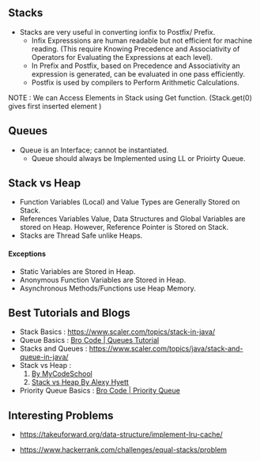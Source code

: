 <h2> Stacks </h2>

* Stacks are very useful in converting ionfix to Postfix/ Prefix.
    * Infix Expresssions are human readable but not efficient for machine reading. (This require Knowing Precedence and Associativity of Operators for Evaluating the Expressions at each level).
    * In Prefix and Postfix, based on Precedence and Associativity an expression is generated, can be evaluated in one pass efficiently.
    * Postfix is used by compilers to Perform Arithmetic Calculations.

NOTE : We can Access Elements in Stack using Get function. (Stack.get(0) gives first inserted element )

<h2> Queues </h2>

* Queue is an Interface; cannot be instantiated. 
    * Queue should always be Implemented using LL or Prioirty Queue.

<h2> Stack vs Heap </h2>

* Function Variables (Local) and Value Types are Generally Stored on Stack.
* References Variables Value, Data Structures and Global Variables are stored on Heap. However, Reference Pointer is Stored on Stack.
* Stacks are Thread Safe unlike Heaps.

<h4> Exceptions </h4>

* Static Variables are Stored in Heap.
* Anonymous Function Variables are Stored in Heap.
* Asynchronous Methods/Functions use Heap Memory.

<h2> Best Tutorials and Blogs</h2>

* Stack Basics : https://www.scaler.com/topics/stack-in-java/
* Queue Basics : [Bro Code | Queues Tutorial](https://youtu.be/nqXaPZi99JI)
* Stacks and Queues : https://www.scaler.com/topics/java/stack-and-queue-in-java/
* Stack vs Heap : 
    1. [By MyCodeSchool](https://www.youtube.com/watch?v=_8-ht2AKyH4)
    2. [Stack vs Heap By Alexy Hyett](https://youtu.be/5OJRqkYbK-4)
* Priority Queue Basics : [Bro Code | Priority Queue](https://youtu.be/7z_HXFZqXqc)

<h2> Interesting Problems </h2>

 * https://takeuforward.org/data-structure/implement-lru-cache/

 * https://www.hackerrank.com/challenges/equal-stacks/problem 